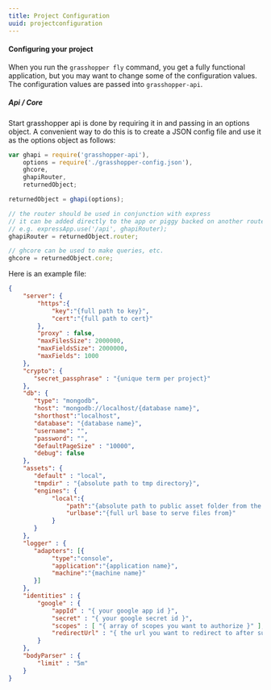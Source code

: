 ```yaml
---
title: Project Configuration
uuid: projectconfiguration
---
```


#### Configuring your project


When you run the `grasshopper fly` command, you get a fully functional application, but you may want to change some of the configuration values.
The configuration values are passed into `grasshopper-api`.


##### Api / Core

Start grasshopper api is done by requiring it in and passing in an options object. A convenient way to do this is to create
a JSON config file and use it as the options object as follows:

```javascript
var ghapi = require('grasshopper-api'),
    options = require('./grasshopper-config.json'),
    ghcore,
    ghapiRouter,
    returnedObject;

returnedObject = ghapi(options);

// the router should be used in conjunction with express
// it can be added directly to the app or piggy backed on another router
// e.g. expressApp.use('/api', ghapiRouter);
ghapiRouter = returnedObject.router;

// ghcore can be used to make queries, etc.
ghcore = returnedObject.core;
```

Here is an example file:

```json
{
    "server": {
        "https":{
            "key":"{full path to key}",
            "cert":"{full path to cert}"
        },
        "proxy" : false,
        "maxFilesSize": 2000000,
        "maxFieldsSize": 2000000,
        "maxFields": 1000
    },
    "crypto": {
       "secret_passphrase" : "{unique term per project}"
    },
    "db": {
       "type": "mongodb",
       "host": "mongodb://localhost/{database name}",
       "shorthost":"localhost",
       "database": "{database name}",
       "username": "",
       "password": "",
       "defaultPageSize" : "10000",
       "debug": false
    },
    "assets": {
       "default" : "local",
       "tmpdir" : "{absolute path to tmp directory}",
       "engines": {
            "local":{
                "path":"{absolute path to public asset folder from the root of your comp}",
                "urlbase":"{full url base to serve files from}"
            }
       }
    },
    "logger" : {
       "adapters": [{
            "type":"console",
            "application":"{application name}",
            "machine":"{machine name}"
       }]
    },
    "identities" : {
        "google" : {
            "appId" : "{ your google app id }",
            "secret" : "{ your google secret id }",
            "scopes" : [ "{ array of scopes you want to authorize }" ],
            "redirectUrl" : "{ the url you want to redirect to after successful auth, the users token will be appended to this route ex. '/login' entered here will send the user to '/login/googleToken' }"
        }
    },
    "bodyParser" : {
        "limit" : "5m"
    }
}
```

